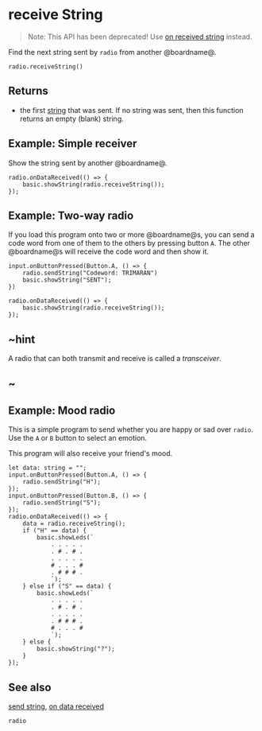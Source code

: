 # receive String

> Note: This API has been deprecated! Use [on received string](/reference/radio/on-received-string) instead.

Find the next string sent by `radio` from another @boardname@.

```sig
radio.receiveString()
```

## Returns

* the first [string](/types/string) that was sent. If no
  string was sent, then this function returns an empty (blank) string.

## Example: Simple receiver

Show the string sent by another @boardname@.

```blocks
radio.onDataReceived(() => {
    basic.showString(radio.receiveString());
});
```

## Example: Two-way radio

If you load this program onto two or more @boardname@s, you can send a code word from one of them to the others by pressing button `A`.
The other @boardname@s will receive the code word and then show it.

```blocks
input.onButtonPressed(Button.A, () => {
    radio.sendString("Codeword: TRIMARAN")
    basic.showString("SENT");
})

radio.onDataReceived(() => {
    basic.showString(radio.receiveString());
});
```

## ~hint

A radio that can both transmit and receive is called a _transceiver_.

## ~

## Example: Mood radio

This is a simple program to send whether you are happy or sad over ```radio```.
Use the `A` or `B` button to select an emotion.

This program will also receive your friend's mood.

```blocks
let data: string = "";
input.onButtonPressed(Button.A, () => {
    radio.sendString("H");
});
input.onButtonPressed(Button.B, () => {
    radio.sendString("S");
});
radio.onDataReceived(() => {
    data = radio.receiveString();
    if ("H" == data) {
        basic.showLeds(`
            . . . . .
            . # . # .
            . . . . .
            # . . . #
            . # # # .
            `);
    } else if ("S" == data) {
        basic.showLeds(`
            . . . . .
            . # . # .
            . . . . .
            . # # # .
            # . . . #
            `);
    } else {
        basic.showString("?");
    }
});
```

## See also

[send string](/reference/radio/send-string), [on data received](/reference/radio/on-data-received)

```package
radio
```